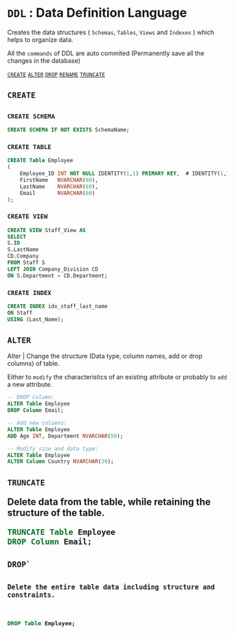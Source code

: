 # `DDL` : Data Definition Language

Creates the data structures ( `Schemas`, `Tables`, `Views` and `Indexes` ) which helps to organize data.

All the `commands` of DDL are auto commited (Permanently save all the changes in the database)

<a href=#create><code>CREATE</code></a> <a href=#alter><code>ALTER</code></a> <a href=#drop><code>DROP</code></a> <a href=#rename><code>RENAME</code></a> <a href=#truncate><code>TRUNCATE</code></a>

<h2 name=create><code>CREATE</code><h2>

### `CREATE SCHEMA`

```sql
CREATE SCHEMA IF NOT EXISTS SchemaName;
```

### `CREATE TABLE`

```sql
CREATE Table Employee
(
    Employee_ID INT NOT NULL IDENTITY(1,1) PRIMARY KEY,  # IDENTITY(1,1) Start from 1 and Increment by 1 
    FirstName   NVARCHAR(60),
    LastName    NVARCHAR(60),
    Email       NVARCHAR(60)
);
```

### `CREATE VIEW`

```sql
CREATE VIEW Staff_View AS
SELECT
S.ID
S.LastName
CD.Company
FROM Staff S
LEFT JOIN Company_Division CD
ON S.Department = CD.Department;
```

### `CREATE INDEX`

```sql
CREATE INDEX idx_staff_last_name
ON Staff
USING (Last_Name);
```

<h2 name=alter><code>ALTER</code></h2>

Alter | Change the structure (Data type, column names, add or drop columns) of table.

Either to `modify` the characteristics of an existing attribute or probably to `add` a new attribute.

```sql
-- DROP Column:
ALTER Table Employee
DROP Column Email;
```

```sql
-- Add new columns:
ALTER Table Employee
ADD Age INT, Department NVARCHAR(50);
```

```sql
-- Modify size and data type:
ALTER Table Employee
ALTER Column Country NVARCHAR(30);
```

<h2 name=truncate><code>TRUNCATE</code></h>

Delete data from the table, while retaining the structure of the table.

```sql
TRUNCATE Table Employee
DROP Column Email;
```

<h2 name=drop><code>DROP`<code></h>

Delete the entire table data including structure and constraints.

```sql
DROP Table Employee;
```

